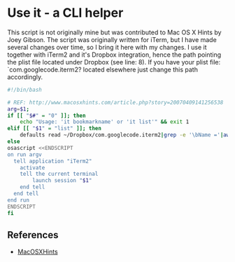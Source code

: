 # Use it - a CLI helper

This script is not originally mine but was contributed to Mac OS X Hints by Joey Gibson. The script
was originally written for iTerm, but I have made several changes over time, so I bring it here
with my changes. I use it together with iTerm2 and it's Dropbox integration, hence the path
pointing the plist file located under Dropbox (see line: 8). If you have your plist file:
`com.googlecode.iterm2? located elsewhere just change this path accordingly.

```bash
#!/bin/bash

# REF: http://www.macosxhints.com/article.php?story=20070409141256538
arg=$1;
if [[ "$#" = "0" ]]; then
    echo "Usage: 'it bookmarkname' or 'it list'" && exit 1
elif [[ "$1" = "list" ]]; then
    defaults read ~/Dropbox/com.googlecode.iterm2|grep -e '\bName ='|awk '{$1="";$2=""; print $0}'|tr -d ';'
else
osascript <<ENDSCRIPT
on run argv
  tell application "iTerm2"
    activate
    tell the current terminal
        launch session "$1"
    end tell
  end tell
end run
ENDSCRIPT
fi
```

## References

- [MacOSXHints](http://www.macosxhints.com/article.php?story=20070409141256538)
